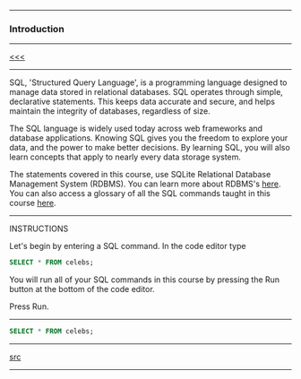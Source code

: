 
---

### Introduction

---

[<<<]()

---

SQL, 'Structured Query Language', is a programming language designed to manage data 
stored in relational databases. SQL operates through simple, declarative statements. 
This keeps data accurate and secure, and helps maintain the integrity of databases, 
regardless of size.

The SQL language is widely used today across web frameworks and database applications. 
Knowing SQL gives you the freedom to explore your data, and the power to make better decisions.
By learning SQL, you will also learn concepts that apply to nearly every data storage system.

The statements covered in this course, use SQLite Relational Database Management System (RDBMS). 
You can learn more about RDBMS's [here](https://www.codecademy.com/articles/what-is-rdbms-sql). You can also access a glossary of 
all the SQL commands taught in this course [here](https://www.codecademy.com/articles/sql-commands?r=master).

---

INSTRUCTIONS

Let's begin by entering a SQL command. In the code editor type

```SQL
SELECT * FROM celebs;
```

You will run all of your SQL commands in this course by pressing the Run button at the bottom of the code editor.

Press Run.

---

```SQL
SELECT * FROM celebs;
```

---

[src](https://www.codecademy.com/courses/learn-sql-manipulation/lessons/manipulation/exercises/sql?action=resume_content_item&course_redirect=learn-sql)

---
